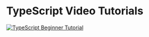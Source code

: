 # TypeScript Video Tutorials

[![TypeScript Beginner Tutorial](https://i.ytimg.com/vi/BwuLxPH8IDs/0.jpg)](https://youtu.be/BwuLxPH8IDs "TypeScript Beginner Tutorial")


